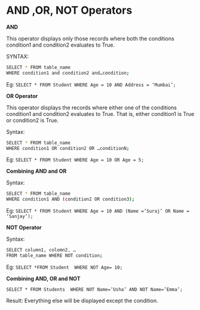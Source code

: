 # AND ,OR, NOT  Operators

**AND**

This operator displays only those records where both the conditions condition1 and condition2 evaluates to True. 

SYNTAX:
``` sh
SELECT * FROM table_name 
WHERE condition1 and condition2 and…condition; 
```

 Eg: ` SELECT * FROM Student
WHERE Age = 10 AND Address = ‘Mumbai’; `


**OR Operator**

This operator displays the records where either one of the conditions condition1 and condition2 evaluates to True. That is, either condition1 is True or condition2 is True. 

Syntax:
``` sh
SELECT * FROM table_name
WHERE condition1 OR condition2 OR …conditionN;
``` 
Eg: ` SELECT * FROM Student
WHERE Age = 10 OR Age = 5; `


**Combining AND and OR**

Syntax:
``` sh
SELECT * FROM table_name 
WHERE condition1 AND (condition2 OR condition3);
``` 

Eg: ` SELECT * FROM Student
WHERE Age = 10 AND (Name =’Suraj’ OR Name = ‘Sanjay’); `

**NOT Operator**

Syntax:
``` sh
SELECT column1, colomn2, … 
FROM table_name WHERE NOT condition;
``` 
Eg: ` SELECT *FROM Student 
WHERE NOT Age= 10; `

**Combining AND, OR and NOT**

` SELECT * FROM Students 
WHERE NOT Name=’Usha’ AND NOT Name=’Emma’; `

Result: Everything else will be displayed except the condition.

